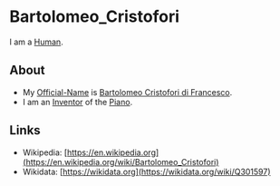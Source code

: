 # Bartolomeo_Cristofori

I am a [Human](40000001.md).

## About

- My [Official-Name](611003.md) is [Bartolomeo Cristofori di Francesco](70000093.md).
- I am an [Inventor](600098.md) of the [Piano](90000045.md).

## Links

- Wikipedia: [https://en.wikipedia.org](https://en.wikipedia.org/wiki/Bartolomeo_Cristofori)
- Wikidata: [https://wikidata.org](https://wikidata.org/wiki/Q301597)

